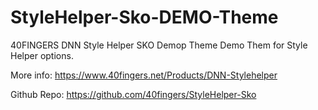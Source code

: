 # StyleHelper-Sko-DEMO-Theme
40FINGERS DNN Style Helper SKO Demop Theme
Demo Them for Style Helper options.

More info: https://www.40fingers.net/Products/DNN-Stylehelper 

Github Repo: https://github.com/40fingers/StyleHelper-Sko 

